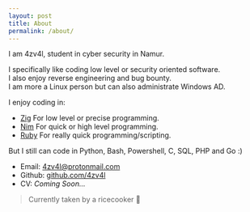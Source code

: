 ```yaml
---
layout: post
title: About
permalink: /about/
---
```


I am 4zv4l, student in cyber security in Namur.

I specifically like coding low level or security oriented software.  
I also enjoy reverse engineering and bug bounty.  
I am more a Linux person but can also administrate Windows AD.  

I enjoy coding in:
- [Zig](https://ziglang.org/)
For low level or precise programming.
- [Nim](https://nim-lang.org/)
For quick or high level programming.
- [Ruby](https://www.ruby-lang.org/en/)
For really quick programming/scripting.

But I still can code in Python, Bash, Powershell, C, SQL, PHP and Go :)

- Email: [4zv4l@protonmail.com](mailto:4zv4l@protonmail.com)
- Github: [github.com/4zv4l](https://github.com/4zv4l)
- CV: *Coming Soon...*

> Currently taken by a ricecooker 🍚
